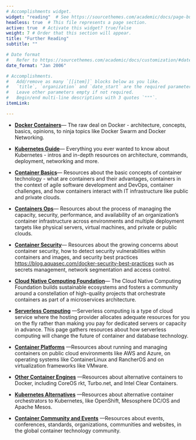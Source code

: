 ```yaml
---
# Accomplishments widget.
widget: "reading"  # See https://sourcethemes.com/academic/docs/page-builder/
headless: true  # This file represents a page section.
active: true  # Activate this widget? true/false
weight: 7 # Order that this section will appear.
title: "Further Reading"
subtitle: ""

# Date format
#   Refer to https://sourcethemes.com/academic/docs/customization/#date-format
date_format: "Jan 2006"

# Accomplishments.
#   Add/remove as many `[[item]]` blocks below as you like.
#   `title`, `organization` and `date_start` are the required parameters.
#   Leave other parameters empty if not required.
#   Begin/end multi-line descriptions with 3 quotes `"""`.
itemLink:

---
```


- **[Docker Containers](/display/containers/Docker+Containers)**— The raw deal on Docker - architecture, concepts, basics, opinions, to ninja topics like Docker Swarm and Docker Networking.

- **[Kubernetes Guide](/display/containers/Kubernetes+Guide)**—  Everything you ever wanted to know about Kubernetes - intros and in-depth resources on architecture, commands, deployment, networking and more.
- **[Container Basics](/display/containers/Container+Basics)**—   Resources about the basic concepts of container technology - what are containers and their advantages, containers in the context of agile software development and DevOps, container challenges, and how containers interact with IT infrastructure like public and private clouds.


- **[Containers Ops](/display/containers/Container+Image+Registries)**—   Resources about the process of managing the capacity, security, performance, and availability of an organization’s container infrastructure across environments and multiple deployment targets like physical servers, virtual machines, and private or public clouds.

- **[Container Security](/display/containers/Container+Security)**—  Resources about the growing concerns about container security, how to detect security vulnerabilities within containers and images, and security best practices https://blog.aquasec.com/docker-security-best-practices such as secrets management, network segmentation and access control.

- **[Cloud Native Computing Foundation](/display/containers/Cloud+Native+Computing+Foundation)**— The Cloud Native Computing Foundation builds sustainable ecosystems and fosters a community around a constellation of high-quality projects that orchestrate containers as part of a microservices architecture.

- **[Serverless Computing](/display/containers/Serverless+Computing)** —Serverless computing is a type of cloud service where the hosting provider allocates adequate resources for you on the fly rather than making you pay for dedicated servers or capacity in advance. This page gathers resources about how serverless computing will change the future of container and database technology.
- **[Container Platforms](/display/containers/Container+Platforms)** —Resources about running and managing containers on public cloud environments&nbsp;like AWS and Azure, on operating systems like ContainerLinux and RancherOS and on virtualization frameworks like VMware.
- **[Other Container Engines](/display/containers/Other+Container+Engines)** —Resources about alternative containers to Docker, including CoreOS rkt, Turbo.net, and Intel Clear Containers.

- **[Kubernetes Alternatives](/display/containers/Kubernetes+Alternatives)** —Resources about alternative container orchestrators to Kubernetes, like OpenShift, Mesosphere DC/OS and Apache Mesos.
- **[Container Community and Events](/display/containers/Container+Community+and+Events)** —Resources about events, conferences, standards, organizations, communities and websites, in the global container technology community.



























